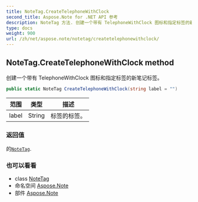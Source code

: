 ```yaml
---
title: NoteTag.CreateTelephoneWithClock
second_title: Aspose.Note for .NET API 参考
description: NoteTag 方法. 创建一个带有 TelephoneWithClock 图标和指定标签的新笔记标签
type: docs
weight: 900
url: /zh/net/aspose.note/notetag/createtelephonewithclock/
---
```

## NoteTag.CreateTelephoneWithClock method

创建一个带有 TelephoneWithClock 图标和指定标签的新笔记标签。

```csharp
public static NoteTag CreateTelephoneWithClock(string label = "")
```

| 范围 | 类型 | 描述 |
| --- | --- | --- |
| label | String | 标签的标签。 |

### 返回值

的[`NoteTag`](../).

### 也可以看看

* class [NoteTag](../)
* 命名空间 [Aspose.Note](../../notetag/)
* 部件 [Aspose.Note](../../../)



